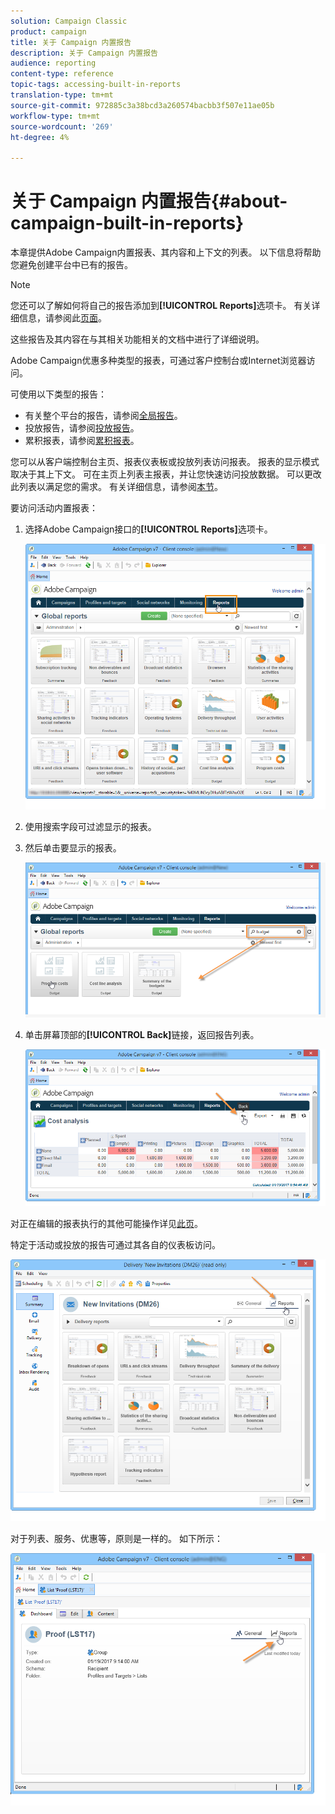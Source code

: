 ```yaml
---
solution: Campaign Classic
product: campaign
title: 关于 Campaign 内置报告
description: 关于 Campaign 内置报告
audience: reporting
content-type: reference
topic-tags: accessing-built-in-reports
translation-type: tm+mt
source-git-commit: 972885c3a38bcd3a260574bacbb3f507e11ae05b
workflow-type: tm+mt
source-wordcount: '269'
ht-degree: 4%

---
```



# 关于 Campaign 内置报告{#about-campaign-built-in-reports}

本章提供Adobe Campaign内置报表、其内容和上下文的列表。 以下信息将帮助您避免创建平台中已有的报告。

>[!NOTE]
>
>您还可以了解如何将自己的报告添加到&#x200B;**[!UICONTROL Reports]**&#x200B;选项卡。 有关详细信息，请参阅此[页面](../../reporting/using/configuring-access-to-the-report.md#defining-the-filtering-options)。

这些报告及其内容在与其相关功能相关的文档中进行了详细说明。

Adobe Campaign优惠多种类型的报表，可通过客户控制台或Internet浏览器访问。

可使用以下类型的报告：

* 有关整个平台的报告，请参阅[全局报告](../../reporting/using/global-reports.md)。
* 投放报告，请参阅[投放报告](../../reporting/using/delivery-reports.md)。
* 累积报表，请参阅[累积报表](../../reporting/using/cumulative-reports.md)。

您可以从客户端控制台主页、报表仪表板或投放列表访问报表。 报表的显示模式取决于其上下文。 可在主页上列表主报表，并让您快速访问投放数据。 可以更改此列表以满足您的需求。 有关详细信息，请参阅[本节](../../reporting/using/about-reports-creation-in-campaign.md)。

要访问活动内置报表：

1. 选择Adobe Campaign接口的&#x200B;**[!UICONTROL Reports]**&#x200B;选项卡。

   ![](assets/reporting_access_from_home.png)

1. 使用搜索字段可过滤显示的报表。

1. 然后单击要显示的报表。

   ![](assets/reporting_edit_a_report.png)

1. 单击屏幕顶部的&#x200B;**[!UICONTROL Back]**&#x200B;链接，返回报告列表。

   ![](assets/reporting_back_button.png)

对正在编辑的报表执行的其他可能操作详见[此页](../../reporting/using/actions-on-reports.md)。

特定于活动或投放的报告可通过其各自的仪表板访问。

![](assets/reporting_on_a_delivery.png)

对于列表、服务、优惠等，原则是一样的。 如下所示：

![](assets/reporting_on_an_offer.png)